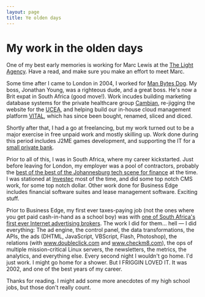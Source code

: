 ```yaml
---
layout: page
title: Ye olden days
---
```


# My work in the olden days

One of my best early memories is working for Marc Lewis at the [The Light Agency](/about/resume/lightagency/). Have a read, and make sure you make an effort to meet Marc.

Some time after I came to London in 2004, I worked for [Man Bytes Dog](http://www.manbytesdog.net). My boss, Jonathan Young, was a righteous dude, and a great boss. He's now a Brit expat in South Africa (good move!). Work incudes building marketing database systems for the private healthcare group [Cambian](http://www.cambiangroup.com/), re-jigging the website for the [UCEA](http://www.ucea.ac.uk/), and helping build our in-house cloud management platform [VITAL](http://www.mdnx.com/), which has since been bought, renamed, sliced and diced.

Shortly after that, I had a go at freelancing, but my work turned out to be a major exercise in free unpaid work and mostly skilling up. Work done during this period includes J2ME games development, and supporting the IT for a [small private bank](http://www.taib.com/).

Prior to all of this, I was in South Africa, where my career kickstarted. Just before leaving for London, my employer was a pool of contractors, probably the [best of the best of the Johannesburg tech scene for finance](http://www.businessedge.co.za) at the time. I was stationed at [Investec](http://www.investec.co.za/) most of the time, and did some top notch CMS work, for some top notch dollar. Other work done for Business Edge includes financial software suites and lease management software. Exciting stuff.

Prior to Business Edge, my first ever taxes-paying job (not the ones where you get paid cash-in-hand as a school boy) was with [one of South Africa's first ever Internet advertising brokers](http://web.archive.org/web/20030213133755/http://www.icatcher.co.za/). The work I did for them... hell &mdash; I did everything: The ad engine, the control panel, the data transformations, the APIs, the ads (DHTML, JavaScript, VBScript, Flash, Photoshop), the relations (with www.doubleclick.com and www.checkm8.com), the ops of multiple mission-critical Linux servers, the newsletters, the metrics, the analytics, and everything else. Every second night I wouldn't go home. I'd just work. I might go home for a shower. But I FRIGGIN LOVED IT. It was 2002, and one of the best years of my career.

Thanks for reading. I might add some more anecdotes of my high school jobs, but those don't really count.
